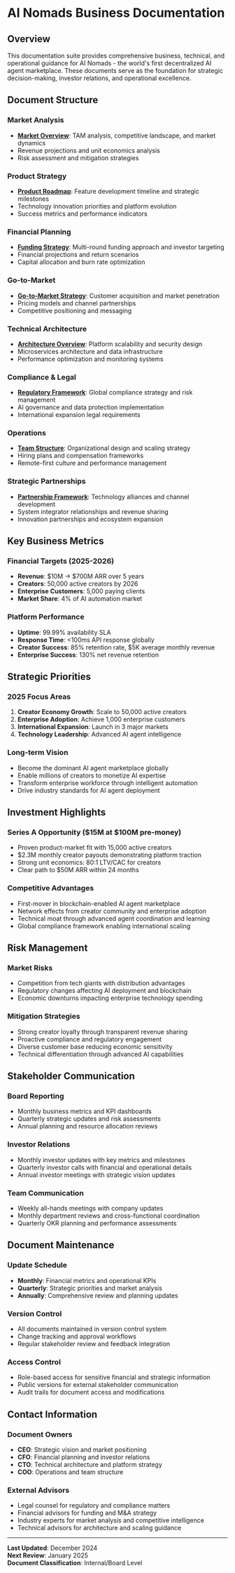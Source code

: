 # AI Nomads Business Documentation

## Overview

This documentation suite provides comprehensive business, technical, and operational guidance for AI Nomads - the world's first decentralized AI agent marketplace. These documents serve as the foundation for strategic decision-making, investor relations, and operational excellence.

## Document Structure

### Market Analysis
- **[Market Overview](./market-analysis/market-overview.md)**: TAM analysis, competitive landscape, and market dynamics
- Revenue projections and unit economics analysis
- Risk assessment and mitigation strategies

### Product Strategy
- **[Product Roadmap](./roadmap/product-roadmap.md)**: Feature development timeline and strategic milestones
- Technology innovation priorities and platform evolution
- Success metrics and performance indicators

### Financial Planning
- **[Funding Strategy](./funding/funding-strategy.md)**: Multi-round funding approach and investor targeting
- Financial projections and return scenarios
- Capital allocation and burn rate optimization

### Go-to-Market
- **[Go-to-Market Strategy](./business-strategy/go-to-market.md)**: Customer acquisition and market penetration
- Pricing models and channel partnerships
- Competitive positioning and messaging

### Technical Architecture
- **[Architecture Overview](./technical-specs/architecture-overview.md)**: Platform scalability and security design
- Microservices architecture and data infrastructure
- Performance optimization and monitoring systems

### Compliance & Legal
- **[Regulatory Framework](./legal-compliance/regulatory-framework.md)**: Global compliance strategy and risk management
- AI governance and data protection implementation
- International expansion legal requirements

### Operations
- **[Team Structure](./operations/team-structure.md)**: Organizational design and scaling strategy
- Hiring plans and compensation frameworks
- Remote-first culture and performance management

### Strategic Partnerships
- **[Partnership Framework](./partnerships/strategic-partnerships.md)**: Technology alliances and channel development
- System integrator relationships and revenue sharing
- Innovation partnerships and ecosystem expansion

## Key Business Metrics

### Financial Targets (2025-2026)
- **Revenue**: $10M → $700M ARR over 5 years
- **Creators**: 50,000 active creators by 2026
- **Enterprise Customers**: 5,000 paying clients
- **Market Share**: 4% of AI automation market

### Platform Performance
- **Uptime**: 99.99% availability SLA
- **Response Time**: <100ms API response globally
- **Creator Success**: 85% retention rate, $5K average monthly revenue
- **Enterprise Success**: 130% net revenue retention

## Strategic Priorities

### 2025 Focus Areas
1. **Creator Economy Growth**: Scale to 50,000 active creators
2. **Enterprise Adoption**: Achieve 1,000 enterprise customers
3. **International Expansion**: Launch in 3 major markets
4. **Technology Leadership**: Advanced AI agent intelligence

### Long-term Vision
- Become the dominant AI agent marketplace globally
- Enable millions of creators to monetize AI expertise
- Transform enterprise workforce through intelligent automation
- Drive industry standards for AI agent deployment

## Investment Highlights

### Series A Opportunity ($15M at $100M pre-money)
- Proven product-market fit with 15,000 active creators
- $2.3M monthly creator payouts demonstrating platform traction
- Strong unit economics: 80:1 LTV/CAC for creators
- Clear path to $50M ARR within 24 months

### Competitive Advantages
- First-mover in blockchain-enabled AI agent marketplace
- Network effects from creator community and enterprise adoption
- Technical moat through advanced agent coordination and learning
- Global compliance framework enabling international scaling

## Risk Management

### Market Risks
- Competition from tech giants with distribution advantages
- Regulatory changes affecting AI deployment and blockchain
- Economic downturns impacting enterprise technology spending

### Mitigation Strategies
- Strong creator loyalty through transparent revenue sharing
- Proactive compliance and regulatory engagement
- Diverse customer base reducing economic sensitivity
- Technical differentiation through advanced AI capabilities

## Stakeholder Communication

### Board Reporting
- Monthly business metrics and KPI dashboards
- Quarterly strategic updates and risk assessments
- Annual planning and resource allocation reviews

### Investor Relations
- Monthly investor updates with key metrics and milestones
- Quarterly investor calls with financial and operational details
- Annual investor meetings with strategic vision updates

### Team Communication
- Weekly all-hands meetings with company updates
- Monthly department reviews and cross-functional coordination
- Quarterly OKR planning and performance assessments

## Document Maintenance

### Update Schedule
- **Monthly**: Financial metrics and operational KPIs
- **Quarterly**: Strategic priorities and market analysis
- **Annually**: Comprehensive review and planning updates

### Version Control
- All documents maintained in version control system
- Change tracking and approval workflows
- Regular stakeholder review and feedback integration

### Access Control
- Role-based access for sensitive financial and strategic information
- Public versions for external stakeholder communication
- Audit trails for document access and modifications

## Contact Information

### Document Owners
- **CEO**: Strategic vision and market positioning
- **CFO**: Financial planning and investor relations
- **CTO**: Technical architecture and platform strategy
- **COO**: Operations and team structure

### External Advisors
- Legal counsel for regulatory and compliance matters
- Financial advisors for funding and M&A strategy
- Industry experts for market analysis and competitive intelligence
- Technical advisors for architecture and scaling guidance

---

**Last Updated**: December 2024  
**Next Review**: January 2025  
**Document Classification**: Internal/Board Level